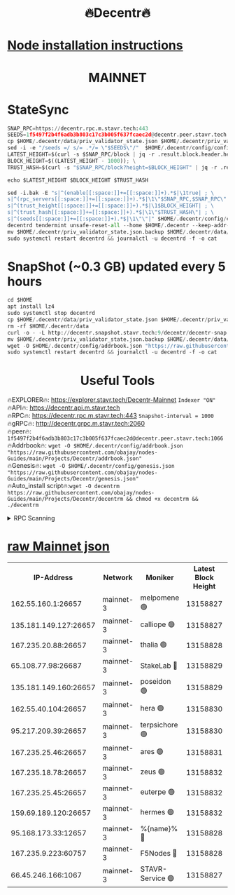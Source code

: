 <h1 align="center"> 🔥Decentr🔥</h1>

[Node installation instructions](https://github.com/obajay/nodes-Guides/tree/main/Projects/Decentr)
=
<h1 align="center"> MAINNET</h1>

# StateSync
```python
SNAP_RPC=https://decentr.rpc.m.stavr.tech:443
SEEDS=1f5497f2b4f6adb3b803c17c3b005f637fcaec2d@decentr.peer.stavr.tech:1066
cp $HOME/.decentr/data/priv_validator_state.json $HOME/.decentr/priv_validator_state.json.backup
sed -i -e "/seeds =/ s/= .*/= \"$SEEDS\"/"  $HOME/.decentr/config/config.toml
LATEST_HEIGHT=$(curl -s $SNAP_RPC/block | jq -r .result.block.header.height); \
BLOCK_HEIGHT=$((LATEST_HEIGHT - 1000)); \
TRUST_HASH=$(curl -s "$SNAP_RPC/block?height=$BLOCK_HEIGHT" | jq -r .result.block_id.hash)

echo $LATEST_HEIGHT $BLOCK_HEIGHT $TRUST_HASH

sed -i.bak -E "s|^(enable[[:space:]]+=[[:space:]]+).*$|\1true| ; \
s|^(rpc_servers[[:space:]]+=[[:space:]]+).*$|\1\"$SNAP_RPC,$SNAP_RPC\"| ; \
s|^(trust_height[[:space:]]+=[[:space:]]+).*$|\1$BLOCK_HEIGHT| ; \
s|^(trust_hash[[:space:]]+=[[:space:]]+).*$|\1\"$TRUST_HASH\"| ; \
s|^(seeds[[:space:]]+=[[:space:]]+).*$|\1\"\"|" $HOME/.decentr/config/config.toml
decentrd tendermint unsafe-reset-all --home $HOME/.decentr --keep-addr-book
mv $HOME/.decentr/priv_validator_state.json.backup $HOME/.decentr/data/priv_validator_state.json
sudo systemctl restart decentrd && journalctl -u decentrd -f -o cat
```
# SnapShot (~0.3 GB) updated every 5 hours
```python
cd $HOME
apt install lz4
sudo systemctl stop decentrd
cp $HOME/.decentr/data/priv_validator_state.json $HOME/.decentr/priv_validator_state.json.backup
rm -rf $HOME/.decentr/data
curl -o - -L http://decentr.snapshot.stavr.tech:9/decentr/decentr-snap.tar.lz4 | lz4 -c -d - | tar -x -C $HOME/.decentr --strip-components 2
mv $HOME/.decentr/priv_validator_state.json.backup $HOME/.decentr/data/priv_validator_state.json
wget -O $HOME/.decentr/config/addrbook.json "https://raw.githubusercontent.com/obajay/nodes-Guides/main/Projects/Decentr/addrbook.json"
sudo systemctl restart decentrd && journalctl -u decentrd -f -o cat
```

 <h1 align="center"> Useful Tools</h1>

🔥EXPLORER🔥:     https://explorer.stavr.tech/Decentr-Mainnet        `Indexer "ON"` \
🔥API🔥:          https://decentr.api.m.stavr.tech \
🔥RPC🔥:          https://decentr.rpc.m.stavr.tech:443              `Snapshot-interval = 1000` \
🔥gRPC🔥:         http://decentr.grpc.m.stavr.tech:2060 \
🔥peer🔥:         `1f5497f2b4f6adb3b803c17c3b005f637fcaec2d@decentr.peer.stavr.tech:1066` \
🔥Addrbook🔥:  `wget -O $HOME/.decentr/config/addrbook.json "https://raw.githubusercontent.com/obajay/nodes-Guides/main/Projects/Decentr/addrbook.json"` \
🔥Genesis🔥:  `wget -O $HOME/.decentr/config/genesis.json "https://raw.githubusercontent.com/obajay/nodes-Guides/main/Projects/Decentr/genesis.json"` \
🔥Auto_install script🔥:`wget -O decentrm https://raw.githubusercontent.com/obajay/nodes-Guides/main/Projects/Decentr/decentrm && chmod +x decentrm && ./decentrm`

<details>
<summary>RPC Scanning</summary>

<h2 align="center"> We scan nodes in real time every 4 hours. And we provide the final result of RPC endpoints.
We cannot influence the operation of these nodes in any way. </h2>


```python
If Voting Power is higher than 0 --> then the Node is a validator of the network and may be subject to attack and be a potential threat to the chain.
```
```python
We marked such validators with a red symbol
```

</details>

[raw Mainnet json](https://rpc-check.decentrm.stavr.tech/decentrm/rpc-decentrm-result.json)
=



<table><tr><th>IP-Address</th><th>Network</th><th>Moniker</th><th>Latest Block Height</th><th>Earliest Block Height</th><th>Catching Up</th><th>Tx Index</th><th>Voting Power</th><th>Scan Time</th></tr><tr><td>162.55.160.1:26657</td><td>mainnet-3</td><td>melpomene 🟢</td><td>13158827</td><td>1688950</td><td>False</td><td>on</td><td>0</td><td>2024-03-03T20:36:49.557063325UTC</td></tr><tr><td>135.181.149.127:26657</td><td>mainnet-3</td><td>calliope 🟢</td><td>13158827</td><td>1688950</td><td>False</td><td>on</td><td>0</td><td>2024-03-03T20:36:51.895481782UTC</td></tr><tr><td>167.235.20.88:26657</td><td>mainnet-3</td><td>thalia 🟢</td><td>13158828</td><td>1688950</td><td>False</td><td>on</td><td>0</td><td>2024-03-03T20:36:57.485890230UTC</td></tr><tr><td>65.108.77.98:26687</td><td>mainnet-3</td><td>StakeLab 🔴</td><td>13158829</td><td>1688950</td><td>False</td><td>on</td><td>5499258</td><td>2024-03-03T20:36:57.809831534UTC</td></tr><tr><td>135.181.149.160:26657</td><td>mainnet-3</td><td>poseidon 🟢</td><td>13158829</td><td>1688950</td><td>False</td><td>on</td><td>0</td><td>2024-03-03T20:37:02.521868319UTC</td></tr><tr><td>162.55.40.104:26657</td><td>mainnet-3</td><td>hera 🟢</td><td>13158830</td><td>1688950</td><td>False</td><td>on</td><td>0</td><td>2024-03-03T20:37:04.797095916UTC</td></tr><tr><td>95.217.209.39:26657</td><td>mainnet-3</td><td>terpsichore 🟢</td><td>13158830</td><td>1688950</td><td>False</td><td>on</td><td>0</td><td>2024-03-03T20:37:09.178538810UTC</td></tr><tr><td>167.235.25.46:26657</td><td>mainnet-3</td><td>ares 🟢</td><td>13158831</td><td>1688950</td><td>False</td><td>on</td><td>0</td><td>2024-03-03T20:37:13.499418718UTC</td></tr><tr><td>167.235.18.78:26657</td><td>mainnet-3</td><td>zeus 🟢</td><td>13158832</td><td>1688950</td><td>False</td><td>on</td><td>0</td><td>2024-03-03T20:37:15.772204560UTC</td></tr><tr><td>167.235.25.45:26657</td><td>mainnet-3</td><td>euterpe 🟢</td><td>13158832</td><td>1688950</td><td>False</td><td>on</td><td>0</td><td>2024-03-03T20:37:18.021349015UTC</td></tr><tr><td>159.69.189.120:26657</td><td>mainnet-3</td><td>hermes 🟢</td><td>13158832</td><td>1688950</td><td>False</td><td>on</td><td>0</td><td>2024-03-03T20:37:20.298235110UTC</td></tr><tr><td>95.168.173.33:12657</td><td>mainnet-3</td><td>%{name}% 🔴</td><td>13158828</td><td>8964001</td><td>False</td><td>on</td><td>4277975</td><td>2024-03-03T20:36:52.936131527UTC</td></tr><tr><td>167.235.9.223:60757</td><td>mainnet-3</td><td>F5Nodes 🔴</td><td>13158828</td><td>12380001</td><td>False</td><td>off</td><td>562</td><td>2024-03-03T20:36:53.188478244UTC</td></tr><tr><td>66.45.246.166:1067</td><td>mainnet-3</td><td>STAVR-Service 🟢</td><td>13158827</td><td>13156001</td><td>False</td><td>on</td><td>0</td><td>2024-03-03T20:36:52.452984533UTC</td></tr></table>
